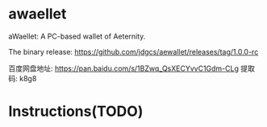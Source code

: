 # awaellet
aWaellet: A PC-based wallet of Aeternity.

The binary release: https://github.com/jdgcs/aewallet/releases/tag/1.0.0-rc

百度网盘地址: https://pan.baidu.com/s/1BZwq_QsXECYvvC1Gdm-CLg 提取码: k8g8

# Instructions(TODO)
